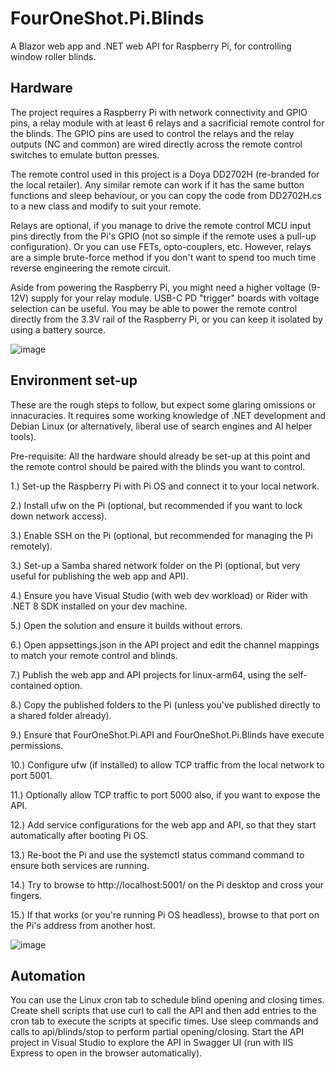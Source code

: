 # FourOneShot.Pi.Blinds
A Blazor web app and .NET web API for Raspberry Pi, for controlling window roller blinds.
## Hardware
The project requires a Raspberry Pi with network connectivity and GPIO pins, a relay module with at least 6 relays and a sacrificial remote control for the blinds.
The GPIO pins are used to control the relays and the relay outputs (NC and common) are wired directly across the remote control switches to emulate button presses.

The remote control used in this project is a Doya DD2702H (re-branded for the local retailer).
Any similar remote can work if it has the same button functions and sleep behaviour, or you can copy the code from DD2702H.cs to a new class and modify to suit your remote.

Relays are optional, if you manage to drive the remote control MCU input pins directly from the Pi's GPIO (not so simple if the remote uses a pull-up configuration).
Or you can use FETs, opto-couplers, etc. However, relays are a simple brute-force method if you don't want to spend too much time reverse engineering the remote circuit.

Aside from powering the Raspberry Pi, you might need a higher voltage (9-12V) supply for your relay module. USB-C PD "trigger" boards with voltage selection can be useful.
You may be able to power the remote control directly from the 3.3V rail of the Raspberry Pi, or you can keep it isolated by using a battery source.

![image](https://github.com/user-attachments/assets/7b70b774-7998-4d86-bd50-621639355f7d)

## Environment set-up
These are the rough steps to follow, but expect some glaring omissions or innacuracies.
It requires some working knowledge of .NET development and Debian Linux (or alternatively, liberal use of search engines and AI helper tools).

Pre-requisite: All the hardware should already be set-up at this point and the remote control should be paired with the blinds you want to control.

1.) Set-up the Raspberry Pi with Pi OS and connect it to your local network.

2.) Install ufw on the Pi (optional, but recommended if you want to lock down network access).

3.) Enable SSH on the Pi (optional, but recommended for managing the Pi remotely).

3.) Set-up a Samba shared network folder on the Pi (optional, but very useful for publishing the web app and API).

4.) Ensure you have Visual Studio (with web dev workload) or Rider with .NET 8 SDK installed on your dev machine.

5.) Open the solution and ensure it builds without errors.

6.) Open appsettings.json in the API project and edit the channel mappings to match your remote control and blinds.

7.) Publish the web app and API projects for linux-arm64, using the self-contained option.

8.) Copy the published folders to the Pi (unless you've published directly to a shared folder already).

9.) Ensure that FourOneShot.Pi.API and FourOneShot.Pi.Blinds have execute permissions.

10.) Configure ufw (if installed) to allow TCP traffic from the local network to port 5001.

11.) Optionally allow TCP traffic to port 5000 also, if you want to expose the API.

12.) Add service configurations for the web app and API, so that they start automatically after booting Pi OS.

13.) Re-boot the Pi and use the systemctl status command command to ensure both services are running.

14.) Try to browse to http://localhost:5001/ on the Pi desktop and cross your fingers.

15.) If that works (or you're running Pi OS headless), browse to that port on the Pi's address from another host.

![image](https://github.com/user-attachments/assets/95b3bf93-6a17-4606-a95b-ab95248a3020)

## Automation

You can use the Linux cron tab to schedule blind opening and closing times.
Create shell scripts that use curl to call the API and then add entries to the cron tab to execute the scripts at specific times.
Use sleep commands and calls to api/blinds/stop to perform partial opening/closing.
Start the API project in Visual Studio to explore the API in Swagger UI (run with IIS Express to open in the browser automatically).

